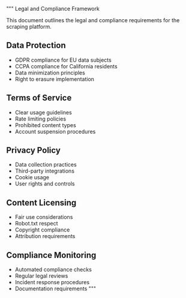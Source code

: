 """
Legal and Compliance Framework

This document outlines the legal and compliance requirements for the scraping platform.

## Data Protection
- GDPR compliance for EU data subjects
- CCPA compliance for California residents
- Data minimization principles
- Right to erasure implementation

## Terms of Service
- Clear usage guidelines
- Rate limiting policies
- Prohibited content types
- Account suspension procedures

## Privacy Policy
- Data collection practices
- Third-party integrations
- Cookie usage
- User rights and controls

## Content Licensing
- Fair use considerations
- Robot.txt respect
- Copyright compliance
- Attribution requirements

## Compliance Monitoring
- Automated compliance checks
- Regular legal reviews
- Incident response procedures
- Documentation requirements
"""
